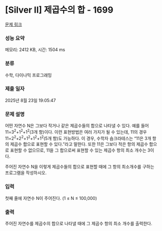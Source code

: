 # [Silver II] 제곱수의 합 - 1699 

[문제 링크](https://www.acmicpc.net/problem/1699) 

### 성능 요약

메모리: 2412 KB, 시간: 1504 ms

### 분류

수학, 다이나믹 프로그래밍

### 제출 일자

2025년 8월 23일 19:05:47

### 문제 설명

<p>어떤 자연수 N은 그보다 작거나 같은 제곱수들의 합으로 나타낼 수 있다. 예를 들어 11=3<sup>2</sup>+1<sup>2</sup>+1<sup>2</sup>(3개 항)이다. 이런 표현방법은 여러 가지가 될 수 있는데, 11의 경우 11=2<sup>2</sup>+2<sup>2</sup>+1<sup>2</sup>+1<sup>2</sup>+1<sup>2</sup>(5개 항)도 가능하다. 이 경우, 수학자 숌크라테스는 “11은 3개 항의 제곱수 합으로 표현할 수 있다.”라고 말한다. 또한 11은 그보다 적은 항의 제곱수 합으로 표현할 수 없으므로, 11을 그 합으로써 표현할 수 있는 제곱수 항의 최소 개수는 3이다.</p>

<p>주어진 자연수 N을 이렇게 제곱수들의 합으로 표현할 때에 그 항의 최소개수를 구하는 프로그램을 작성하시오.</p>

### 입력 

 <p>첫째 줄에 자연수 N이 주어진다. (1 ≤ N ≤ 100,000)</p>

### 출력 

 <p>주어진 자연수를 제곱수의 합으로 나타낼 때에 그 제곱수 항의 최소 개수를 출력한다.</p>

